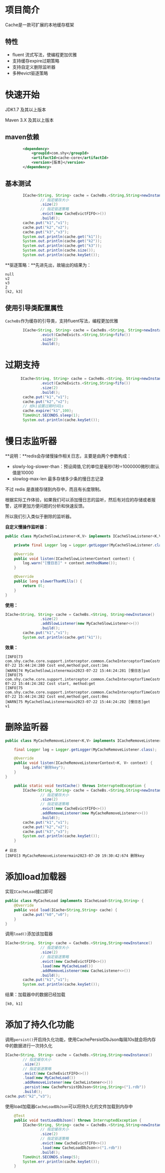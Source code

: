 # 项目简介

Cache是一款可扩展的本地缓存框架

## 特性

- fluent 流式写法，使编程更加优雅
- 支持缓存expire过期策略
- 支持自定义删除监听器
- 多种evict驱逐策略

# 快速开始

JDK1.7 及其以上版本

Maven 3.X 及其以上版本

## maven依赖

```xml
        <dependency>
            <groupId>com.shy</groupId>
            <artifactId>cache-core</artifactId>
            <version>{版本}</version>
        </dependency>
```

## 基本测试

```java
	    ICache<String, String> cache = CacheBs.<String,String>newInstance()
                // 指定缓存大小
                .size(2)
                // 指定驱逐策略
                .evict(new CacheEvictFIFO<>())
                .build();
        cache.put("k1","v1");
        cache.put("k2","v2");
        cache.put("k3","v3");
        System.out.println(cache.get("k1"));
        System.out.println(cache.get("k2"));
        System.out.println(cache.get("k3"));
        System.out.println(cache.size());
        System.out.println(cache.keySet());
```

**驱逐策略：**先进先出，故输出的结果为：

```
null
v2
v3
2
[k2, k3]
```

## 使用引导类配置属性

`CacheBs`作为缓存的引导类，支持fluent写法，编程更加优雅

```java
        ICache<String, String> cache = CacheBs.<String, String>newInstance()
                .evict(CacheEvicts.<String,String>fifo())
                .size(2)
                .build();
```

# 过期支持

```java
	   ICache<String, String> cache = CacheBs.<String, String>newInstance()
                .evict(CacheEvicts.<String,String>fifo())
                .size(2)
                .build();
        cache.put("k1","v1");
        cache.put("k2","v2");
        // 给k1设置过期时间1s
        cache.expire("k1",100);
        TimeUnit.SECONDS.sleep(1);
        System.out.println(cache.keySet());
```



# 慢日志监听器

**说明：**redis会存储慢操作相关日志，主要是由两个参数构成：

* slowly-log-slower-than：预设阈值,它的单位是毫秒(1秒=1000000微秒)默认值是10000
* slowlog-max-len 最多存储多少条的慢日志记录

不过 redis 是直接存储到内存中，而且有长度限制。

根据实际工作体验，如果我们可以添加慢日志的监听，然后有对应的存储或者报警，这样更加方便问题的分析和快速反馈。

所以我们引入类似于删除的监听器。

**自定义慢操作监听器：**

```java
public class MyCacheSlowListener<K,V> implements ICacheSlowListener<K,V> {

    private final Logger log = Logger.getLogger(MyCacheSlowListener.class);

    @Override
    public void listen(ICacheSlowListenerContext context) {
        log.warn("[慢日志]" + context.methodName());
    }

    @Override
    public long slowerThanMills() {
        return 0l;
    }
}
```

**使用：**

```java
ICache<String, String> cache = CacheBs.<String, String>newInstance()
                .size(2)
                .addSlowListener(new MyCacheSlowListener<>())
                .build();
        cache.put("k1","v1");
        System.out.println(cache.get("k1"));
```

**效果：**

```
[INFO]73 com.shy.cache.core.support.interceptor.common.CacheInterceptorTimeCostmain2023-07-22 15:44:24:280 Cost end,method:put,cost:1ms
[WARN]74 MyCacheSlowListenermain2023-07-22 15:44:24:281 [慢日志]put
[INFO]75 com.shy.cache.core.support.interceptor.common.CacheInterceptorTimeCostmain2023-07-22 15:44:24:282 Cost start, method:get
[INFO]75 com.shy.cache.core.support.interceptor.common.CacheInterceptorTimeCostmain2023-07-22 15:44:24:282 Cost end,method:get,cost:0ms
[WARN]75 MyCacheSlowListenermain2023-07-22 15:44:24:282 [慢日志]get
v1
```



# 删除监听器

```java
public class MyCacheRemoveListener<K,V> implements ICacheRemoveListener<K,V> {

    final Logger log = Logger.getLogger(MyCacheRemoveListener.class);

    @Override
    public void listen(ICacheRemoveListenerContext<K, V> context) {
        log.info("删除key");
    }
}
```

```java
    public static void testCache() throws InterruptedException {
        ICache<String, String> cache = CacheBs.<String,String>newInstance()
                // 指定缓存大小
                .size(2)
                // 指定驱逐策略
                .evict(new CacheEvictFIFO<>())
                .addRemoveListener(new MyCacheRemoveListener<>())
                .build();
        cache.put("k1","v1");
        cache.put("k2","v2");
        cache.put("k3","v3");
        System.out.println(cache.keySet());
    }
```

```properties
# 日志
[INFO]3 MyCacheRemoveListenermain2023-07-20 19:30:42:674 删除key
```

# 添加load加载器

实现`ICacheLoad`接口即可

```java
public class MyCacheLoad implements ICacheLoad<String,String> {
    @Override
    public void load(ICache<String,String> cache) {
        cache.put("k0","v0");
    }
}
```

调用`load()`添加该加载器

```java
ICache<String, String> cache = CacheBs.<String,String>newInstance()
                // 指定缓存大小
                .size(2)
                // 指定驱逐策略
                .evict(new CacheEvictFIFO<>())
                .load(new MyCacheLoad())
                .addRemoveListener(new CacheListener<>())
                .build();
        cache.put("k1","v1");
        System.out.println(cache.keySet());
```

结果：加载器中的数据已经加载

```
[k0, k1]
```

# 添加了持久化功能

调用`persist()`开启持久化功能，使用CachePersistDbJson每隔10s就会将内存中的数据进行一次持久化

```java
ICache<String, String> cache = CacheBs.<String,String>newInstance()
        // 指定缓存大小
        .size(2)
        // 指定驱逐策略
        .evict(new CacheEvictFIFO<>())
        .load(new MyCacheLoad())
        .addRemoveListener(new CacheListener<>())
        .persist(new CachePersistDbJson<String,String>("1.rdb"))
        .build();
cache.put("k2","v3");
```
使用load加载器`CacheLoadDbJson`可以将持久化的文件加载到内存中

```java
    @Test
    public void testLoadDbJson() throws InterruptedException {
        ICache<String, String> cache = CacheBs.<String,String>newInstance()
                // 指定缓存大小
                .size(2)
                // 指定驱逐策略
                .evict(new CacheEvictFIFO<>())
                .load(new CacheLoadDbJson<>("1.rdb"))
                .build();
        TimeUnit.SECONDS.sleep(5);
        System.err.println(cache.keySet());
    }
```

